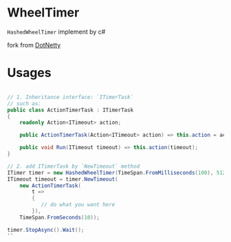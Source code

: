 # WheelTimer
`HashedWheelTimer` implement by c#

fork from [DotNetty](https://github.com/Azure/DotNetty/blob/dev/src/DotNetty.Common/Utilities/HashedWheelTimer.cs)

# Usages

```c#

// 1. Inheritance interface: `ITimerTask`
// such as:
public class ActionTimerTask : ITimerTask
{
    readonly Action<ITimeout> action;

    public ActionTimerTask(Action<ITimeout> action) => this.action = action;

    public void Run(ITimeout timeout) => this.action(timeout);
}

// 2. add ITimerTask by `NewTimeout` method
ITimer timer = new HashedWheelTimer(TimeSpan.FromMilliseconds(100), 512, -1);
ITimeout timeout = timer.NewTimeout(
    new ActionTimerTask(
        t =>
        {
           // do what you want here
        }),
    TimeSpan.FromSeconds(10));

timer.StopAsync().Wait();
``
